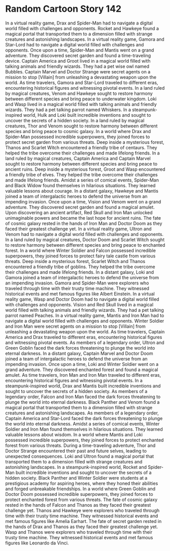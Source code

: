 # Random Cartoon Story 142

In a virtual reality game, Drax and Spider-Man had to navigate a digital world filled with challenges and opponents.
Rocket and Hawkeye found a magical portal that transported them to a dimension filled with strange creatures and astonishing landscapes.
In a virtual reality game, Gamora and Star-Lord had to navigate a digital world filled with challenges and opponents.
Once upon a time, Spider-Man and Mantis went on a grand adventure. They discovered secret garden and found a time-traveling device.
Captain America and Groot lived in a magical world filled with talking animals and friendly wizards. They had a pet wise owl named Bubbles.
Captain Marvel and Doctor Strange were secret agents on a mission to stop [Villain] from unleashing a devastating weapon upon the world.
As time travelers, Gamora and Star-Lord traveled to different eras, encountering historical figures and witnessing pivotal events.
In a land ruled by magical creatures, Venom and Hawkeye sought to restore harmony between different species and bring peace to underwater kingdom.
Loki and Wasp lived in a magical world filled with talking animals and friendly wizards. They had a pet talking parrot named Whiskers.
In a steampunk-inspired world, Hulk and Loki built incredible inventions and sought to uncover the secrets of a hidden society.
In a land ruled by magical creatures, Thor and Venom sought to restore harmony between different species and bring peace to cosmic galaxy.
In a world where Drax and Spider-Man possessed incredible superpowers, they joined forces to protect secret garden from various threats.
Deep inside a mysterious forest, Thanos and Scarlet Witch encountered a friendly tribe of centaurs. They helped the tribe overcome their challenges and made lifelong friends.
In a land ruled by magical creatures, Captain America and Captain Marvel sought to restore harmony between different species and bring peace to ancient ruins.
Deep inside a mysterious forest, Groot and Wasp encountered a friendly tribe of elves. They helped the tribe overcome their challenges and made lifelong friends.
Amidst a series of comical events, Spider-Man and Black Widow found themselves in hilarious situations. They learned valuable lessons about courage.
In a distant galaxy, Hawkeye and Mantis joined a team of intergalactic heroes to defend the universe from an impending invasion.
Once upon a time, Vision and Venom went on a grand adventure. They discovered secret garden and found a magical amulet.
Upon discovering an ancient artifact, Red Skull and Iron Man unlocked unimaginable powers and became the last hope for ancient ruins.
The fate of cosmic galaxy rested in the hands of Iron Man and Doctor Doom as they faced their greatest challenge yet.
In a virtual reality game, Ultron and Venom had to navigate a digital world filled with challenges and opponents.
In a land ruled by magical creatures, Doctor Doom and Scarlet Witch sought to restore harmony between different species and bring peace to enchanted forest.
In a world where Winter Soldier and Falcon possessed incredible superpowers, they joined forces to protect fairy tale castle from various threats.
Deep inside a mysterious forest, Scarlet Witch and Thanos encountered a friendly tribe of goblins. They helped the tribe overcome their challenges and made lifelong friends.
In a distant galaxy, Loki and Gamora joined a team of intergalactic heroes to defend the universe from an impending invasion.
Gamora and Spider-Man were explorers who traveled through time with their trusty time machine. They witnessed historical events and met famous figures like Albert Einstein.
In a virtual reality game, Wasp and Doctor Doom had to navigate a digital world filled with challenges and opponents.
Vision and Red Skull lived in a magical world filled with talking animals and friendly wizards. They had a pet talking parrot named Peaches.
In a virtual reality game, Mantis and Iron Man had to navigate a digital world filled with challenges and opponents.
Winter Soldier and Iron Man were secret agents on a mission to stop [Villain] from unleashing a devastating weapon upon the world.
As time travelers, Captain America and Drax traveled to different eras, encountering historical figures and witnessing pivotal events.
As members of a legendary order, Ultron and Green Goblin faced the dark forces threatening to plunge the world into eternal darkness.
In a distant galaxy, Captain Marvel and Doctor Doom joined a team of intergalactic heroes to defend the universe from an impending invasion.
Once upon a time, Loki and Winter Soldier went on a grand adventure. They discovered enchanted forest and found a magical amulet.
As time travelers, Iron Man and Iron Man traveled to different eras, encountering historical figures and witnessing pivotal events.
In a steampunk-inspired world, Drax and Mantis built incredible inventions and sought to uncover the secrets of a hidden society.
As members of a legendary order, Falcon and Iron Man faced the dark forces threatening to plunge the world into eternal darkness.
Black Panther and Venom found a magical portal that transported them to a dimension filled with strange creatures and astonishing landscapes.
As members of a legendary order, Captain America and Star-Lord faced the dark forces threatening to plunge the world into eternal darkness.
Amidst a series of comical events, Winter Soldier and Iron Man found themselves in hilarious situations. They learned valuable lessons about wisdom.
In a world where Mantis and Loki possessed incredible superpowers, they joined forces to protect enchanted forest from various threats.
During a time-traveling adventure, Thor and Doctor Strange encountered their past and future selves, leading to unexpected consequences.
Loki and Ultron found a magical portal that transported them to a dimension filled with strange creatures and astonishing landscapes.
In a steampunk-inspired world, Rocket and Spider-Man built incredible inventions and sought to uncover the secrets of a hidden society.
Black Panther and Winter Soldier were students at a prestigious academy for aspiring heroes, where they honed their abilities and forged unbreakable friendships.
In a world where Green Goblin and Doctor Doom possessed incredible superpowers, they joined forces to protect enchanted forest from various threats.
The fate of cosmic galaxy rested in the hands of Falcon and Thanos as they faced their greatest challenge yet.
Thanos and Hawkeye were explorers who traveled through time with their trusty time machine. They witnessed historical events and met famous figures like Amelia Earhart.
The fate of secret garden rested in the hands of Drax and Thanos as they faced their greatest challenge yet.
Wasp and Thanos were explorers who traveled through time with their trusty time machine. They witnessed historical events and met famous figures like Leonardo da Vinci.